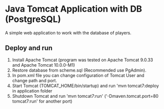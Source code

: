 # Java Tomcat Application with DB (PostgreSQL)

A simple web application to work with the database of players.

## Deploy and run

1. Install Apache Tomcat (program was tested on Apache Tomcat 9.0.33 and Apache Tomcat 10.0.0-M1)
2. Restore database from scheme.sql (Recommended use PgAdmin).
3. In pom.xml file you can change configuration of Tomcat User and change path and port.
4. Start Tomcat (TOMCAT_HOME/bin/startup) and run 'mvn tomcat7:deploy in application folder
5. Shutdown Tomcat and run 'mvn tomcat7:run' ('-Dmaven.tomcat.port=80 tomcat7:run' for another port)


